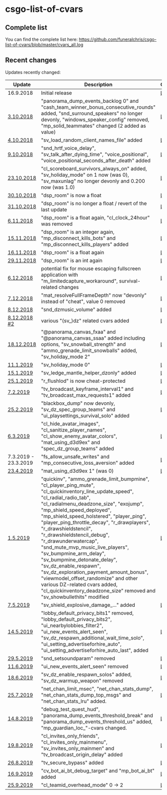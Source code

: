 # csgo-list-of-cvars
## Complete list

You can find the complete list here: https://github.com/funeralchris/csgo-list-of-cvars/blob/master/cvars_all.log

## Recent changes

Updates recently changed:

| Update | Description | Changes |
| ------------- | ------------- | ------------- |
| 16.9.2018 | Initial release | [Link](https://github.com/funeralchris/csgo-list-of-cvars/blob/faf896ff13f61c9ab837ebe3e4375d47805dd682/cvars_all.log) |
| [3.10.2018](http://blog.counter-strike.net/index.php/2018/10/21286/) | "panorama_dump_events_backlog 0" and "cash_team_winner_bonus_consecutive_rounds" added, "snd_surround_speakers" no longer devonly, "windows_speaker_config" removed, "mp_solid_teammates" changed (2 added as value)| [Link](https://github.com/funeralchris/csgo-list-of-cvars/commit/c944a5c69f5f689b5092ae3ac607661ce609badb#diff-ca2066e640294151d6fb370d1944ab19) |
| [4.10.2018](http://blog.counter-strike.net/index.php/2018/10/21312/) | "sv_load_random_client_names_file" added | [Link](https://github.com/funeralchris/csgo-list-of-cvars/commit/287893bf3de5ef5c897e2404ca421dd9581933bc#diff-ca2066e640294151d6fb370d1944ab19) |
| [9.10.2018](http://blog.counter-strike.net/index.php/2018/10/21333/) | "snd_hrtf_voice_delay", "sv_talk_after_dying_time", "voice_positional", "voice_positional_seconds_after_death" added | [Link](https://github.com/funeralchris/csgo-list-of-cvars/commit/cec2951ed09be9276a1b3cef8b37c512f0fcc9a6#diff-ca2066e640294151d6fb370d1944ab19) |
| [23.10.2018](http://blog.counter-strike.net/index.php/2018/10/21397/) | "cl_scoreboard_survivors_always_on" added, "sv_holiday_mode" on 1 now (was 0), "sv_maxunlag" no longer devonly and 0.200 now (was 1.0) | [Link](https://github.com/funeralchris/csgo-list-of-cvars/commit/92816a5ef03a3138adf2fb85cbee80d24ebb22cf) |
| [30.10.2018](http://blog.counter-strike.net/index.php/2018/10/21440/) | "dsp_room" is now a float | [Link](https://github.com/funeralchris/csgo-list-of-cvars/commit/d58c02ab21c973f465d2f2820bc21ed9cfc230fc#diff-ca2066e640294151d6fb370d1944ab19) |
| [31.10.2018](https://www.reddit.com/r/GlobalOffensive/comments/9strph/counterstrike_global_offensive_update_for_103018/) | "dsp_room" is no longer a float / revert of the last update | [Link](https://github.com/funeralchris/csgo-list-of-cvars/commit/97178e2c76c62243068353f7dff5180953bafb6f) |
| [6.11.2018](http://blog.counter-strike.net/index.php/2018/11/21456/) | "dsp_room" is a float again, "cl_clock_24hour" was removed | [Link](https://github.com/funeralchris/csgo-list-of-cvars/commit/b8cff69bf97b63bf169b35fde61f3583fa7dc5cc) |
| [15.11.2018](http://blog.counter-strike.net/index.php/2018/11/21495/) | "dsp_room" is an integer again, "mp_disconnect_kills_bots" and "mp_disconnect_kills_players" added | [Link](https://github.com/funeralchris/csgo-list-of-cvars/commit/90ef6141ed78230be1659a6dbe79dc7d89048d97) |
| [16.11.2018](https://steamdb.info/patchnotes/3311412/) | "dsp_room" is a float again | [Link](https://github.com/funeralchris/csgo-list-of-cvars/commit/9294499de3f7ead782bc3e5b5aa0b694386db952) |
| [29.11.2018](http://blog.counter-strike.net/index.php/2018/11/21504/) | "dsp_room" is an int again | [Link](https://github.com/funeralchris/csgo-list-of-cvars/commit/71de077dd648c2075f999e3fa9624e5c158f4fcf) |
| [6.12.2018](http://blog.counter-strike.net/index.php/2018/12/21530/) | potential fix for mouse escaping fullscreen application with "m_limitedcapture_workaround", survival-related changes | [Link](https://github.com/funeralchris/csgo-list-of-cvars/commit/c84f07f2a19a3c7d97f4f0fbdb7b7cd6c002611f) |
| [7.12.2018](https://www.reddit.com/r/GlobalOffensive/comments/a3wf8m/counterstrike_global_offensive_update_2_for_late/) | "mat_resolveFullFrameDepth" now "devonly" instead of "cheat", value 0 removed | [Link](https://github.com/funeralchris/csgo-list-of-cvars/commit/e848fbc11a4f289e774632a8d2c0a513011cce2d) |
| [8.12.2018](https://www.reddit.com/r/GlobalOffensive/comments/a455ir/counterstrike_global_offensive_update_3_for_12718/) | "snd_dzmusic_volume" added| [Link](https://github.com/funeralchris/csgo-list-of-cvars/commit/2b38c1708f4a051a572d574f24acde2e7b9d223b) |
| [8.12.2018 #2](http://blog.counter-strike.net/index.php/2018/12/21582/) | various "(sv_)dz" related cvars added| [Link](https://github.com/funeralchris/csgo-list-of-cvars/commit/062fb23f27c22af53ed0fd455786790da65cfb03) |
| [18.12.2018](http://blog.counter-strike.net/index.php/2018/12/21628/) | "@panorama_canvas_fxaa" and "@panorama_canvas_ssaa" added including options, "sv_snowball_strength" and "ammo_grenade_limit_snowballs" added, "sv_holiday_mode 2" | [Link](https://github.com/funeralchris/csgo-list-of-cvars/commit/ca7a7eed24870a41abc8e38b70ec11d4b75d3f0a) |
| [11.1.2019](https://www.reddit.com/r/GlobalOffensive/comments/aepzq1/counterstrike_global_offensive_update_for_11019/) | "sv_holiday_mode 0" | [Link](https://github.com/funeralchris/csgo-list-of-cvars/commit/9fd79920c04e1197f3d32a2be1f31b1b540cde06) |
| [15.1.2019](https://blog.counter-strike.net/index.php/2019/01/22628/) | "sv_ledge_mantle_helper_dzonly" added | [Link](https://github.com/funeralchris/csgo-list-of-cvars/commit/f2b4fb9571014f14965f1bc055f45a1b2e8ed416) |
| [25.1.2019](https://blog.counter-strike.net/index.php/2019/01/22737/) | "r_flushlod" is now cheat-protected | [Link](https://github.com/funeralchris/csgo-list-of-cvars/commit/cf51a453aa3227dbb9f7b92bae6ef5c2e5448caa) |
| [7.2.2019](https://blog.counter-strike.net/index.php/2019/02/22870/) | "tv_broadcast_keyframe_interval1" and "tv_broadcast_max_requests1" added | [Link](https://github.com/funeralchris/csgo-list-of-cvars/commit/67664dfbcee3008974d2bb07e41b673116b02bd0) |
| [25.2.2019](https://blog.counter-strike.net/index.php/2019/02/23187/) | "blackbox_dump" now devonly, "sv_dz_spec_group_teams" and "ui_playsettings_survival_solo" added | [Link](https://github.com/funeralchris/csgo-list-of-cvars/commit/6fe68469e37bd176234a9d5de6751af24c330bdb) |
| [6.3.2019](https://blog.counter-strike.net/index.php/2019/03/23362/) | "cl_hide_avatar_images", "cl_sanitize_player_names", "cl_show_enemy_avatar_colors", "mat_using_d3d9ex" and "spec_dz_group_teams" added | [Link](https://github.com/funeralchris/csgo-list-of-cvars/commit/689071729de31deab2c9bb2ed449b56c640534f6) |
| 7.3.2019 - 23.3.2019 | "fs_allow_unsafe_writes" and "mp_consecutive_loss_aversion" added | [Link](https://github.com/funeralchris/csgo-list-of-cvars/commit/433be018498501d46721b193e1df0fb4059aa9a4) |
| [23.4.2019](https://blog.counter-strike.net/index.php/2019/04/23870/) | "mat_using_d3d9ex 1" (was 0) | [Link](https://github.com/funeralchris/csgo-list-of-cvars/commit/e322af457059eb202ea0552f253d0bbbe0f86969) |
| [1.5.2019](https://blog.counter-strike.net/index.php/2019/04/23969/) | "quickinv", "ammo_grenade_limit_bumpmine", "cl_player_ping_mute", "cl_quickinventory_line_update_speed", "cl_radial_radio_tab", "cl_radialmenu_deadzone_size", "exojump", "mp_shield_speed_deployed", "mp_shield_speed_holstered", "player_ping", "player_ping_throttle_decay", "r_drawplayers", "r_drawshieldstencil", "r_drawshieldstencil_debug", "r_drawunderwatercap", "snd_mute_mvp_music_live_players", "sv_bumpmine_arm_delay", "sv_bumpmine_detonate_delay", "sv_dz_enable_respawn", "sv_dz_exploration_payment_amount_bonus", "viewmodel_offset_randomize"  and other various DZ-related cvars added, "cl_quickinventory_deadzone_size" removed and "sv_showbullethits" modified | [Link](https://github.com/funeralchris/csgo-list-of-cvars/commit/4e8cc1702dbc4d5e599b88293e1eaa17ca5c8073) |
| [7.5.2019](https://blog.counter-strike.net/index.php/2019/05/24111/) | "sv_shield_explosive_damage_..." added | [Link](https://github.com/funeralchris/csgo-list-of-cvars/commit/77c718bd8ae43740908d05b433b40db5b5f5e66b) |
| [14.5.2019](https://blog.counter-strike.net/index.php/2019/05/24172/) | "lobby_default_privacy_bits1" removed, "lobby_default_privacy_bits2", "ui_nearbylobbies_filter2", "ui_new_events_alert_seen", "sv_dz_respawn_additional_wait_time_solo", "ui_setting_advertiseforhire_auto", "ui_setting_advertiseforhire_auto_last", added | [Link](https://github.com/funeralchris/csgo-list-of-cvars/commit/5888050e85d4e1a8c3214b9819248f19ccfc4064) |
| [29.5.2019](https://blog.counter-strike.net/index.php/2019/05/24458/) | "snd_setsoundparam" removed | [Link](https://github.com/funeralchris/csgo-list-of-cvars/commit/96b510fc30e2d5b23f884a44173608ab06200dbc) |
| [11.6.2019](https://blog.counter-strike.net/index.php/2019/06/24536/) | "ui_new_events_alert_seen" removed | [Link](https://github.com/funeralchris/csgo-list-of-cvars/commit/57a6823c6a58689c3d7fc6f70d65b1bf05a6922f) |
| [18.6.2019](https://blog.counter-strike.net/index.php/2019/06/24547/) | "sv_dz_enable_respawn_solos" added, "sv_dz_warmup_weapon" removed | [Link](https://github.com/funeralchris/csgo-list-of-cvars/commit/59be22d0674c47df860465ae190b7a63dca69966) |
| [25.7.2019](https://blog.counter-strike.net/index.php/2019/07/24922/) | "net_chan_limit_msec", "net_chan_stats_dump", "net_chan_stats_dump_top_msgs" and "net_chan_stats_lru" added. | [Link](https://github.com/funeralchris/csgo-list-of-cvars/commit/ec687237a8b996f00963894b77ef56811657ba9e) |
| [14.8.2019](https://blog.counter-strike.net/index.php/2019/08/25099/) | "debug_test_quest_hud", "panorama_dump_events_threshold_break" and "panorama_dump_events_threshold_us" added, "mp_guardian_loc_"-cvars changed. | [Link](https://github.com/funeralchris/csgo-list-of-cvars/commit/c41750fdc6763269dbdec27efbca7da36589333d) |
| [19.8.2019](https://blog.counter-strike.net/index.php/2019/08/25188/) | "cl_invites_only_friends", "cl_invites_only_mainmenu", "sv_invites_only_mainmen" and "tv_broadcast_origin_delay" added | [Link](https://github.com/funeralchris/csgo-list-of-cvars/commit/27858924b23c5b955dfd1121e6d6f29646f38367) |
| [26.8.2019](https://steamdb.info/patchnotes/4140606/) | "tv_secure_bypass" added | [Link](https://github.com/funeralchris/csgo-list-of-cvars/commit/400ce98aa14a0d3889d799f0478848017b7f0257) |
| [16.9.2019](https://blog.counter-strike.net/index.php/2019/09/25510/) | "cv_bot_ai_bt_debug_target" and "mp_bot_ai_bt" added | [Link](https://github.com/funeralchris/csgo-list-of-cvars/commit/056842e204c49304784633d5052552e64d6e3175) |
| [25.9.2019](https://blog.counter-strike.net/index.php/2019/09/25640/) | "cl_teamid_overhead_mode" 0 -> 2 | [Link](https://github.com/funeralchris/csgo-list-of-cvars/commit/a91da69f82fd54b38564a5a8766c43524ccd4fc6) |
